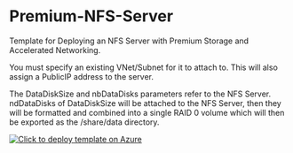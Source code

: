 # Premium-NFS-Server
Template for Deploying an NFS Server with Premium Storage and Accelerated Networking.

You must specify an existing VNet/Subnet for it to attach to.
This will also assign a PublicIP address to the server.

The DataDiskSize and nbDataDisks parameters refer to the NFS Server.  ndDataDisks of DataDiskSize will be attached to the NFS Server, then they will be formatted and combined into a single RAID 0 volume which will then be exported as the /share/data directory. 


[![Click to deploy template on Azure](http://azuredeploy.net/deploybutton.png "Click to deploy template on Azure")](https://portal.azure.com/#create/Microsoft.Template/uri/https%3A%2F%2Fraw.githubusercontent.com%2Fgrandparoach%2FPremium-NFS-Server%2FnoPubIP%2Fazuredeploy.json)  



